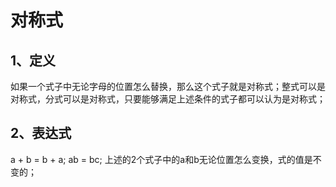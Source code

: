 # 对称式

## 1、定义
如果一个式子中无论字母的位置怎么替换，那么这个式子就是对称式；整式可以是对称式，分式可以是对称式，只要能够满足上述条件的式子都可以认为是对称式；

## 2、表达式
a + b = b + a;
ab = bc;
上述的2个式子中的a和b无论位置怎么变换，式的值是不变的；
